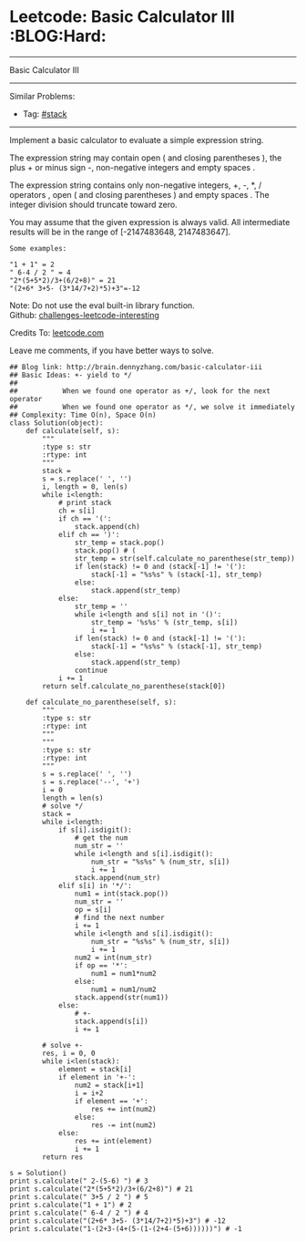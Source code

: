 # Leetcode: Basic Calculator III     :BLOG:Hard:


---

Basic Calculator III  

---

Similar Problems:  
-   Tag: [#stack](http://brain.dennyzhang.com/tag/stack)

---

Implement a basic calculator to evaluate a simple expression string.  

The expression string may contain open ( and closing parentheses ), the plus + or minus sign -, non-negative integers and empty spaces .  

The expression string contains only non-negative integers, +, -, \*, / operators , open ( and closing parentheses ) and empty spaces . The integer division should truncate toward zero.  

You may assume that the given expression is always valid. All intermediate results will be in the range of [-2147483648, 2147483647].  

    Some examples:
    
    "1 + 1" = 2
    " 6-4 / 2 " = 4
    "2*(5+5*2)/3+(6/2+8)" = 21
    "(2+6* 3+5- (3*14/7+2)*5)+3"=-12

Note: Do not use the eval built-in library function.  
Github: [challenges-leetcode-interesting](https://github.com/DennyZhang/challenges-leetcode-interesting/tree/master/basic-calculator-iii)  

Credits To: [leetcode.com](https://leetcode.com/problems/basic-calculator-iii/description/)  

Leave me comments, if you have better ways to solve.  

    ## Blog link: http://brain.dennyzhang.com/basic-calculator-iii
    ## Basic Ideas: +- yield to */
    ##
    ##           When we found one operator as +/, look for the next operator
    ##           When we found one operator as */, we solve it immediately
    ## Complexity: Time O(n), Space O(n)
    class Solution(object):
        def calculate(self, s):
            """
            :type s: str
            :rtype: int
            """
            stack = 
            s = s.replace(' ', '')
            i, length = 0, len(s)
            while i<length:
                # print stack
                ch = s[i]
                if ch == '(':
                    stack.append(ch)
                elif ch == ')':
                    str_temp = stack.pop()
                    stack.pop() # (
                    str_temp = str(self.calculate_no_parenthese(str_temp))
                    if len(stack) != 0 and (stack[-1] != '('):
                        stack[-1] = "%s%s" % (stack[-1], str_temp)
                    else:
                        stack.append(str_temp)
                else:
                    str_temp = ''
                    while i<length and s[i] not in '()':
                        str_temp = '%s%s' % (str_temp, s[i])
                        i += 1
                    if len(stack) != 0 and (stack[-1] != '('):
                        stack[-1] = "%s%s" % (stack[-1], str_temp)
                    else:
                        stack.append(str_temp)
                    continue
                i += 1
            return self.calculate_no_parenthese(stack[0])
    
        def calculate_no_parenthese(self, s):
            """
            :type s: str
            :rtype: int
            """
            """
            :type s: str
            :rtype: int
            """
            s = s.replace(' ', '')
            s = s.replace('--', '+')
            i = 0
            length = len(s)
            # solve */
            stack = 
            while i<length:
                if s[i].isdigit():
                    # get the num
                    num_str = ''
                    while i<length and s[i].isdigit():
                        num_str = "%s%s" % (num_str, s[i])
                        i += 1
                    stack.append(num_str)
                elif s[i] in '*/':
                    num1 = int(stack.pop())
                    num_str = ''
                    op = s[i]
                    # find the next number
                    i += 1
                    while i<length and s[i].isdigit():
                        num_str = "%s%s" % (num_str, s[i])
                        i += 1
                    num2 = int(num_str)
                    if op == '*':
                        num1 = num1*num2
                    else:
                        num1 = num1/num2
                    stack.append(str(num1))
                else:
                    # +-
                    stack.append(s[i])
                    i += 1
    
            # solve +-
            res, i = 0, 0
            while i<len(stack):
                element = stack[i]
                if element in '+-':
                    num2 = stack[i+1]
                    i = i+2
                    if element == '+':
                        res += int(num2)
                    else:
                        res -= int(num2)
                else:
                    res += int(element)
                    i += 1
            return res
    
    s = Solution()
    print s.calculate(" 2-(5-6) ") # 3
    print s.calculate("2*(5+5*2)/3+(6/2+8)") # 21
    print s.calculate(" 3+5 / 2 ") # 5
    print s.calculate("1 + 1") # 2
    print s.calculate(" 6-4 / 2 ") # 4
    print s.calculate("(2+6* 3+5- (3*14/7+2)*5)+3") # -12
    print s.calculate("1-(2+3-(4+(5-(1-(2+4-(5+6))))))") # -1